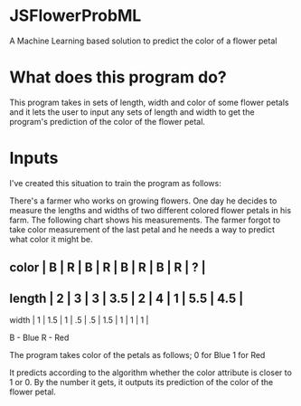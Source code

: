 # JSFlowerProbML
A Machine Learning based solution to predict the color of a flower petal

# What does this program do?
This program takes in sets of length, width and color of some flower petals 
and it lets the user to input any sets of length and width to get the program's
prediction of the color of the flower petal.

# Inputs
I've created this situation to train the program as follows:

There's a farmer who works on growing flowers. One day he decides to measure 
the lengths and widths of two different colored flower petals in his farm.
The following chart shows his measurements.
The farmer forgot to take color measurement of the last petal and he needs a way 
to predict what color it might be.

color  | B |  R  | B |  R  |  B |  R  | B |  R  |  ?  |
-------------------------------------------------
length | 2 |  3  | 3 | 3.5 |  2 |  4  | 1 | 5.5 | 4.5 |
-------------------------------------------------
width  | 1 | 1.5 | 1 |  .5 | .5 | 1.5 | 1 |  1  |  1  |

B - Blue 
R - Red

The program takes color of the petals as follows;
    0 for Blue
    1 for Red
    
It predicts according to the algorithm whether the color attribute is closer to 1 or 0.
By the number it gets, it outputs its prediction of the color of the flower petal.
